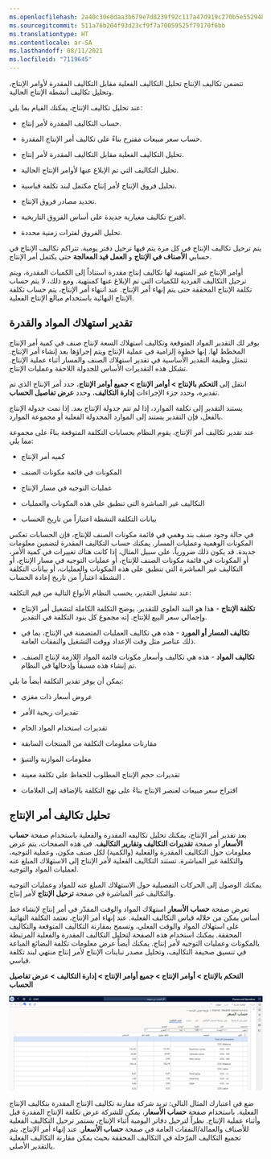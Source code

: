 ```yaml
---
ms.openlocfilehash: 2a40c30e0daa3b679e7d8239f92c117a47d919c270b5e5529488edb824b8db00
ms.sourcegitcommit: 511a76b204f93d23cf9f7a70059525f79170f6bb
ms.translationtype: HT
ms.contentlocale: ar-SA
ms.lasthandoff: 08/11/2021
ms.locfileid: "7119645"
---
```

تتضمن تكاليف الإنتاج تحليل التكاليف الفعلية مقابل التكاليف المقدرة لأوامر الإنتاج، وتحليل تكاليف أنشطة الإنتاج الحالية.

عند تحليل تكاليف الإنتاج، يمكنك القيام بما يلي:

-   حساب التكاليف المقدرة لأمر إنتاج.

-   حساب سعر مبيعات مقترح بناءً على تكاليف أمر الإنتاج المقدرة.

-   تحليل التكاليف الفعلية مقابل التكاليف المقدرة لأمر إنتاج.

-   تحليل التكاليف التي تم الإبلاغ عنها لأوامر الإنتاج الحالية.

-   تحليل فروق الإنتاج لأمر إنتاج مكتمل لبند تكلفة قياسية.

-   تحديد مصادر فروق الإنتاج.

-   اقترح تكاليف معيارية جديدة على أساس الفروق التاريخية.

-   تحليل الفروق لفترات زمنية محددة.

يتم ترحيل تكاليف الإنتاج في كل مرة يتم فيها ترحيل دفتر يومية. تتراكم تكاليف الإنتاج في حسابي **الأصناف في الإنتاج** و **العمل قيد المعالجة** حتى يكتمل أمر الإنتاج.

أوامر الإنتاج غير المنتهية لها تكاليف إنتاج مقدرة استناداً إلى الكميات المقدرة، ويتم ترحيل التكاليف الفردية للكميات التي تم الإبلاغ عنها كمنتهية. ومع ذلك، لا يتم حساب تكلفة الإنتاج المحققة حتى يتم إنهاء أمر الإنتاج. عند انتهاء أمر الإنتاج، يتم حساب تكلفة الإنتاج النهائية باستخدام مبالغ الإنتاج الفعلية.

## <a name="estimate-material-and-capacity-consumption"></a>تقدير استهلاك المواد والقدرة

يوفر لك التقدير المواد المتوقعة وتكاليف استهلاك السعة لإنتاج صنف في كمية أمر الإنتاج المخطط لها. إنها خطوة إلزامية في عملية الإنتاج ويتم إجراؤها بعد إنشاء أمر الإنتاج. تتمثل وظيفة التقدير الأساسية في تقدير استهلاك الصنف والمسار أثناء عملية الإنتاج. تشكل هذه التقديرات الأساس للجدولة اللاحقة وعمليات الإنتاج.

انتقل إلى **التحكم بالإنتاج > أوامر الإنتاج > جميع أوامر الإنتاج**، حدد أمر الإنتاج الذي تم تقديره، وحدد جزء الإجراءات **إدارة التكاليف**، وحدد **عرض تفاصيل الحساب**.

يستند التقدير إلى تكلفة الموارد، إذا لم تتم جدولة الإنتاج بعد. إذا تمت جدولة الإنتاج بالفعل، فإن التقدير يستند إلى الموارد المجدولة الفعلية أو مجموعة الموارد. 

عند تقدير تكاليف أمر الإنتاج، يقوم النظام بحسابات التكلفة المتوقعة بناءً على مجموعة مما يلي:

-   كميه أمر الإنتاج

-   المكونات في قائمة مكونات الصنف

-   عمليات التوجيه في مسار الإنتاج

-   التكاليف غير المباشرة التي تنطبق على هذه المكونات والعمليات

-   بيانات التكلفة النشطة اعتباراً من تاريخ الحساب

في حالة وجود صنف بند وهمي في قائمة مكونات الصنف للإنتاج، فإن الحسابات تعكس المكونات الوهمية وعمليات المسار. يمكنك حساب التكاليف المقدرة لتضمين معلومات جديدة. قد يكون ذلك ضرورياً، على سبيل المثال، إذا كانت هناك تغييرات في كمية الأمر، أو المكونات في قائمة مكونات الصنف للإنتاج، أو عمليات التوجيه في مسار الإنتاج، أو التكاليف غير المباشرة التي تنطبق على هذه المكونات والعمليات، أو بيانات التكلفة النشطة اعتباراً من تاريخ إعادة الحساب .

عند تشغيل التقدير، يحسب النظام الأنواع التالية من قيم التكلفة:

-   **تكلفة الإنتاج** - هذا هو البند العلوي للتقدير. يوضح التكلفة الكاملة لتشغيل أمر الإنتاج وإجمالي سعر البيع للإنتاج. إنه مجموع كل بنود التكلفة في التقدير.

-   **تكاليف المسار أو المورد** - هذه هي تكاليف العمليات المتضمنة في الإنتاج، بما في ذلك عناصر مثل وقت الإعداد ووقت التشغيل والنفقات العامة.

-   **تكاليف المواد** - هذه هي تكاليف وأسعار مكونات قائمة المواد اللازمة لإنتاج الصنف. تم إنشاء هذه مسبقاً وإدخالها في النظام.


يمكن أن يوفر تقدير التكلفة أيضاً ما يلي:

-   عروض أسعار ذات مغزى

-   تقديرات ربحية الأمر

-   تقديرات استخدام المواد الخام

-   مقارنات معلومات التكلفة من المنتجات السابقة

-   معلومات الموازنة والتنبؤ

-   تقديرات حجم الإنتاج المطلوب للحفاظ على تكلفة معينة

-   اقتراح سعر مبيعات لعنصر الإنتاج بناءً على نهج التكلفة بالإضافة إلى العلامات

## <a name="analyzing-production-order-costs"></a>تحليل تكاليف أمر الإنتاج

بعد تقدير أمر الإنتاج، يمكنك تحليل تكاليفه المقدرة والفعلية باستخدام صفحة **حساب الأسعار** أو صفحة **تقديرات التكاليف وتقارير التكاليف**. في هذه الصفحات، يتم عرض معلومات حول التكاليف المقدرة والفعلية (والكمية) لكل صنف مكون، وعملية التوجيه، والتكلفة غير المباشرة. تستند التكاليف الفعلية لأمر الإنتاج إلى الاستهلاك المبلغ عنه لعمليات المواد والتوجيه.

يمكنك الوصول إلى الحركات التفصيلية حول الاستهلاك المبلغ عنه للمواد وعمليات التوجيه والتكاليف غير المباشرة في صفحة **ترحيل الإنتاج** لأمر إنتاج.

تعرض صفحة **حساب الأسعار** استهلاك المواد والوقت المقدّر في أمر إنتاج لإنشاء خط أساس يمكن من خلاله قياس التكاليف الفعلية. عند إنهاء أمر الإنتاج، تعتمد التكلفة النهائية على استهلاك المواد والوقت الفعلي، وتسمح بمقارنة التكاليف المتوقعة والتكاليف المحققة. يمكنك استخدام هذه الصفحة لتحليل التكاليف المقدرة والفعلية المرتبطة بالمكونات وعمليات التوجيه لأمر إنتاج. يمكنك أيضاً عرض معلومات تكلفة البضائع المباعة في تنسيق صحيفة التكاليف، وتحليل مصدر تباينات الإنتاج لأمر إنتاج منتهي لبند تكلفة قياسي.

**التحكم بالإنتاج > أوامر الإنتاج > جميع أوامر الإنتاج > إدارة التكاليف > عرض تفاصيل الحساب**

![لقطة شاشة لعلامة تبويب ورقة التكاليف في صفحة حساب الأسعار.](../media/costing-sheet.png) 



ضع في اعتبارك المثال التالي: تريد شركة مقارنة تكاليف الإنتاج المقدرة بتكاليف الإنتاج الفعلية. باستخدام صفحة **حساب الأسعار**، يمكن للشركة عرض تكلفة الإنتاج المقدرة قبل وأثناء عملية الإنتاج. نظراً لترحيل دفاتر اليومية أثناء الإنتاج، يستمر ترحيل التكاليف الفعلية للأصناف والعمالة/النفقات العامة في صفحة **حساب الأسعار**. عند إنهاء أمر الإنتاج، يتم تجميع التكاليف المرّحلة في التكاليف المحققة بحيث يمكن مقارنة التكاليف الفعلية بالتقدير الأصلي.
